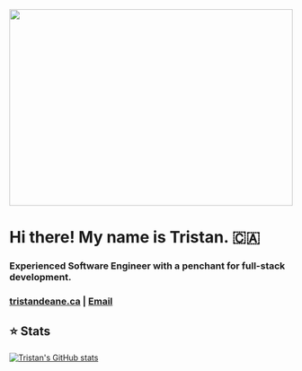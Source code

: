 <img src="https://media.giphy.com/media/13HgwGsXF0aiGY/giphy.gif?cid=ecf05e47oihio8wxahjb7utljs7obbiy072oz09frbjttcxa&rid=giphy.gif&ct=g" width="100%" height="350px">

# Hi there! My name is Tristan. 🇨🇦

### Experienced Software Engineer with a penchant for full-stack development.

### [tristandeane.ca](https://tristandeane.ca) | [Email](mailto:tristandeane93@gmail.com)

## ⭐ Stats

[![Tristan's GitHub stats](https://github-readme-stats.vercel.app/api?username=IM-Deane&count_private=true&show_icons=true&theme=dracula)](https://github.com/anuraghazra/github-readme-stats)

